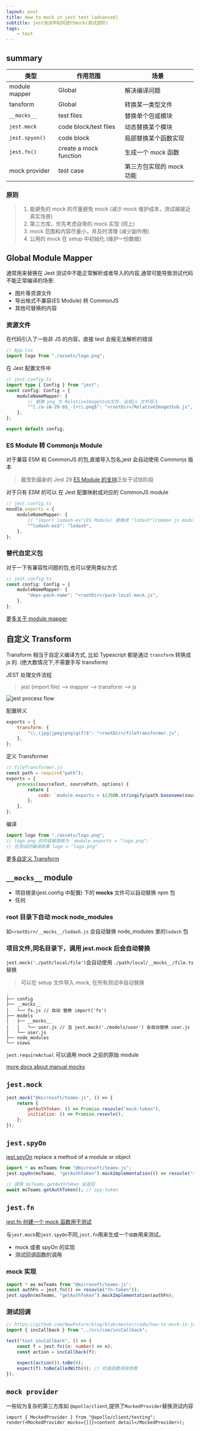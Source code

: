 ```yaml
---
layout: post
title: How to mock in jest test (advanced)
subtitle: jest测试中如何进行mock(测试进阶)
tags:
    - test
---
```


## summary

| 类型           | 作用范围               | 场景                     |
| -------------- | ---------------------- | ------------------------ |
| module mapper  | Global                 | 解决编译问题             |
| tansform       | Global                 | 转换某一类型文件         |
| `__mocks__`    | test files             | 替换单个包或模块         |
| `jest.mock`    | code block/test files  | 动态替换某个模块         |
| `jest.spyon()` | code block             | 局部替换某个函数实现     |
| `jest.fn()`    | create a mock function | 生成一个 mock 函数       |
| mock provider  | test case              | 第三方包实现的 mock 功能 |

### 原则

> 1. 能避免的 mock 的尽量避免 mock (减少 mock 维护成本，测试越接近真实场景)
> 2. 第三方库，优先考虑自带的 mock 实现 (同上)
> 3. mock 范围和内容尽量小，并及时清理 (减少副作用)
> 4. 公用的 mock 在 setup 中初始化 (维护一份数据)

## Global Module Mapper

通常用来替换在 Jest 测试中不能正常解析或者导入的内容,通常可能导致测试代码不能正常编译的场景:

-   图片等资源文件
-   导出格式不兼容(ES Module) 转 CommonJS
-   其他可替换的内容

### 资源文件

在代码引入了一些非 JS 的内容，直接 test 会报无法解析的错误

```ts
// App.tsx
import logo from "./assets/logo.png";
```

在 Jest 配置文件中

```ts
// jest.config.ts
import type { Config } from "jest";
const config: Config = {
    moduleNameMapper: {
        // 替换 png 为 RelativeImageStub文件，当成js 文件导入
        "^[./a-zA-Z0-9$_-]+\\.png$": "<rootDir>/RelativeImageStub.js",
    },
};

export default config;
```

### ES Module 转 Commonjs Module

对于兼容 ESM 和 CommonJS 的包,直接导入包名,jest 会自动使用 Commonjs 版本

> 截至到最新的 Jest 29 [ES Module 的支持](https://jestjs.io/docs/ecmascript-modules)正处于试验阶段

对于只有 ESM 的可以 在 Jest 配置映射成对应的 CommonJS module

```ts
// jest.config.ts
moudle.exports = {
    moduleNameMapper: {
        // "import lodash-es"(ES Module) 替换成 "lodash"(common js module)
        "^lodash-es$": "lodash",
    },
};
```

### 替代自定义包

对于一下有兼容性问题的包,也可以使用类似方式

```ts
// jest.config.ts
const config: Config = {
    moduleNameMapper: {
        "deps-pack-name": "<rootDir>/pack-local-mock.js",
    },
};
```

[更多关于 module mapper](https://jestjs.io/docs/configuration#modulenamemapper-objectstring-string--arraystring)

## 自定义 Transform

Transform 相当于自定义编译方式, 比如 Typescript 都是通过 `transform` 转换成 js 的. (绝大数情况下,不需要手写 transform)

JEST 处理文件流程

> jest (import file) --> mapper --> transform --> js

![jest process flow](https://www.plantuml.com/plantuml/png/NP0n4i8m30Hxlq9Td08_81GKbBp2E38n4-HWoKL-Znqo8Q7JdFPqccEnIPJg4hvpIAWR7qPishDImOCUB8C5IPROn_Iwj2034kWPkLs0ROK9Aln0kLetu0td8zpjIBEZj36cfE7829fY0NEPdiW2znn6EGKgM-g3_tuK25or_bslfaK75qcGv71odpsbw91vpUtor5jPlLlGpxeAMpsrcA9z0000)

配置转义

```js
exports = {
    transform: {
        "\\.(jpg|jpeg|png|gif)$": "<rootDir>/fileTransformer.js",
    },
};
```

定义 Transformer

```js
// fileTransformer.js
const path = require("path");
exports = {
    process(sourceText, sourcePath, options) {
        return {
            code: `module.exports = ${JSON.stringify(path.basename(sourcePath))};`,
        };
    },
};
```

编译

```ts
import logo from "./assets/logo.png";
// logo.png 的内容被替换为 `module.exports = "logo.png";`
// 在测试的编译结果 logo = "logo.png"
```

[更多自定义 Transform](https://jestjs.io/docs/code-transformation)

## `__mocks__` module

-   项目根录(jest.config 中配置) 下的 **mocks** 文件可以自动替换 npm 包
-   任何

### root 目录下自动 mock node_modules

如`<rootDir>/__mocks__/lodash.js` 会自动替换 node_modules 里的`lodash` 包

### 项目文件,同名目录下，调用 jest.mock 后会自动替换

`jest.mock('./path/local/file')`会自动使用 `./path/local/__mocks__/file.ts` 替换

> 可以在 setup 文件导入 mock, 在所有测试中自动替换

```
.
├── config
├── __mocks__
│   └── fs.js // 自动 替换 import('fs')
├── models
│   ├── __mocks__
│   │   └── user.js // 当 jest.mock('./models/user') 会自动替换 user.js
│   └── user.js
├── node_modules
└── views
```

`jest.requireActual` 可以调用 mock 之前的原始 module

[more docs about manual mocks](https://jestjs.io/docs/manual-mocks)

## `jest.mock`

```js
jest.mock("@microsoft/teams-js", () => {
    return {
        getAuthToken: () => Promise.resovle("mock-token"),
        initialize: () => Promise.resovle(),
    };
});
```

## `jest.spyOn`

[jest.spyOn](https://jestjs.io/docs/jest-object#jestspyonobject-methodname) replace a method of a module or object

```ts
import * as msTeams from "@microsoft/teams-js";
jest.spyOn(msTeams, "getAuthToken").mockImplementation(() => resovle("spy-token"));

// 调用 msTeams.getAuthToken 会返回
await msTeams.getAuthToken(); // spy-token
```

## `jest.fn`

[jest.fn 创建一个 mock 函数用于测试](https://jestjs.io/docs/mock-function-api)

与`jest.mock`和`jest.spyOn`不同,`jest.fn`用来生成一个`函数`用来测试。

-   mock 或者 spyOn 的实现
-   测试回调函数的调用

### mock 实现

```ts
import * as msTeams from "@microsoft/teams-js";
const authFn = jest.fn(() => resovle("fn-token"));
jest.spyOn(msTeams, "getAuthToken").mockImplementation(authFn);
```

### 测试回调

```ts
// https://github.com/NewFuture/blog/blob/master/code/how-to-mock-in-jest/src/com/incCallback.ts
import { incCallback } from "../src/com/incCallback";

test("test incCallback", () => {
    const f = jest.fn((n: number) => n);
    const action = incCallback(f);

    expect(action()).toBe(0);
    expect(f).toBeCalledWith(0); // 检查函数调用参数
});
```

## `mock provider`

一些较为复杂的第三方库如 `@apollo/client`,提供了`MockedProvider`替换测试内容

```tsx
import { MockedProvider } from "@apollo/client/testing";
render(<MockedProvider mocks={[]}>content detail</MockedProvider>);
```
